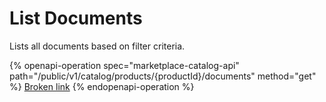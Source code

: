 # List Documents

Lists all documents based on filter criteria.

{% openapi-operation spec="marketplace-catalog-api" path="/public/v1/catalog/products/{productId}/documents" method="get" %}
[Broken link](broken-reference)
{% endopenapi-operation %}
